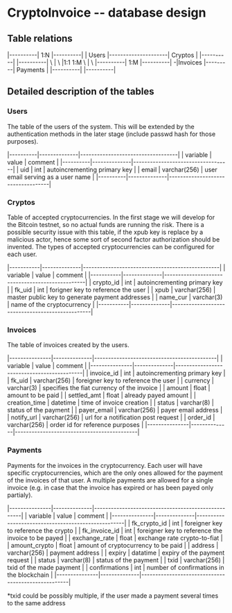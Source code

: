 # CryptoInvoice -- database design

## Table relations

|----------|           1:N       |----------|
|  Users   |---------------------| Cryptos  |
|----------|                     |----------|
      \                              |
       \                             |1:1
    1:M \                            |
         \  |----------|   1:M   |----------|
          \-|Invoices  |---------| Payments |
            |----------|         |----------|


## Detailed description of the tables

### Users

The table of the users of the system. This will be extended by the authentication methods in the later stage (include passwd hash for those purposes).

|----------|--------------|-----------------------------------|
| variable | value        | comment                           |
|----------|--------------|-----------------------------------|
| uid      | int          | autoincrementing primary key      |
| email    | varchar(256) | user email serving as a user name |
|----------|--------------|-----------------------------------|

### Cryptos

Table of accepted cryptocurrencies. In the first stage we will develop for the Bitcoin testnet, so no actual funds are running the risk. There is a possible security issue with this table, if the xpub key is replace by a malicious actor, hence some sort of second factor authorization should be invented. The types of accepted cryptocurrencies can be configured for each user.

|-----------|--------------|-------------------------------------------------|
| variable  | value        | comment                                         |
|-----------|--------------|-------------------------------------------------|
| crypto_id | int          | autoincrementing primary key                    |
| fk_uid    | int          | forigner key to reference the user              |
| xpub      | varchar(256) | master public key to generate payment addresses |
| name_cur  | varchar(3)   | name of the cryptocurrency                      |
|-----------|--------------|-------------------------------------------------|


### Invoices

The table of invoices created by the users.

|---------------|--------------|--------------------------------------------|
| variable      | value        | comment                                    |
|---------------|--------------|--------------------------------------------|
| invoice_id    | int          | autoincrementing primary key               |
| fk_uid        | varchar(256) | foreigner key to reference the user        |
| currency      | varchar(3)   | specifies the fiat currency of the invoice |
| amount        | float        | amount to be paid                          |
| settled_amt   | float        | already payed amount                       |
| creation_time | datetime     | time of invoice creation                   |
| status        | varchar(8)   | status of the payment                      |
| payer_email   | varchar(256) | payer email address                        |
| notify_url    | varchar(256) | url for a notification post request        |
| order_id      | varchar(256) | order id for reference purposes            |
|---------------|--------------|--------------------------------------------|

### Payments

Payments for the invoices in the cryptocurrency. Each user will have specific cryptocurrencies, which are the only ones allowed for the payment of the invoices of that user. A multiple payments are allowed for a single invoice (e.g. in case that the invoice has expired or has been payed only partialy).

|---------------|--------------|----------------------------------------------------|
| variable      | value        | comment                                            |
|---------------|--------------|----------------------------------------------------|
| fk_crypto_id  | int          | foreigner key to reference the crypto              |
| fk_invoice_id | int          | foreigner key to reference the invoice to be payed |
| exchange_rate | float        | exchange rate crypto-to-fiat                       |
| amount_crypto | float        | amount of cryptocurrency to be paid                |
| address       | varchar(256) | payment address                                    |
| expiry        | datatime     | expiry of the payment request                      |
| status        | varchar(8)   | status of the payment                              |
| txid          | varchar(256) | txid of the made payment                           |
| confirmations | int          | number of confirmations in the blockchain          |
|---------------|--------------|----------------------------------------------------|


*txid could be possibly multiple, if the user made a payment several times to the same address

